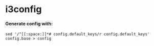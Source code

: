 # i3config

#### Generate config with:
```
sed '/^[[:space:]]*# config.default_keys/r config.default_keys' config.base > config
```
